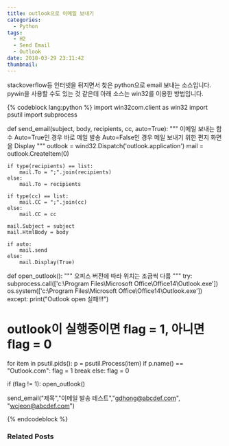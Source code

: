 ```yaml
---
title: outlook으로 이메일 보내기
categories:
  - Python
tags:
  - H2
  - Send Email
  - Outlook
date: 2018-03-29 23:11:42
thumbnail:
---
```


stackoverflow등 인터넷을 뒤지면서 찾은 python으로 email 보내는 소스입니다.
pywin을 사용할 수도 있는 것 같은데 아래 소스는 win32를 이용한 방법입니다.

{% codeblock lang:python %}
import win32com.client as win32
import psutil
import subprocess

def send_email(subject, body, recipients, cc, auto=True):
    """
    이메일 보내는 함수
    Auto=True인 경우 바로 메일 발송
    Auto=False인 경우 메일 보내기 위한 편지 화면을 Display
    """
    outlook = wind32.Dispatch('outlook.application')
    mail = outlook.CreateItem(0)

    if type(recipients) == list:
        mail.To = ";".join(recipients)
    else:
        mail.To = recipients
    
    if type(cc) == list:
        mail.CC = ";".join(cc)
    else:
        mail.CC = cc

    mail.Subject = subject
    mail.HtmlBody = body

    if auto:
        mail.send
    else:
        mail.Display(True)

def open_outlook():
    """
    오피스 버전에 따라 위치는 조금씩 다름
    """
    try:
        subprocess.call(['c:\Program Files\Microsoft Office\Office14\Outlook.exe'])
        os.system(['c:\Program Files\Microsoft Office\Office14\Outlook.exe'])
    except:
        print("Outlook open 실패!!!")

# outlook이 실행중이면 flag = 1, 아니면 flag = 0
for item in psutil.pids():
    p = psutil.Process(item)
    if p.name() == "Outlook.com":
        flag = 1
        break
    else:
        flag = 0

if (flag != 1):
    open_outlook()

send_email("제목","이메일 발송 테스트","gdhong@abcdef.com", "wcjeon@abcdef.com")

{% endcodeblock %}

### Related Posts